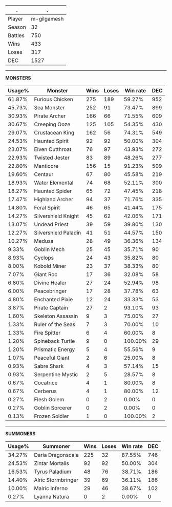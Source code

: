 .|.
|-|-
Player|m-gilgamesh
Season|32
Battles|750
Wins|433
Loses|317
DEC|1527

---
**MONSTERS**

Usage%|Monster|Wins|Loses|Win rate|DEC|
-|-|-|-|-|-|
61.87%|Furious Chicken|275|189|59.27%|952|
45.73%|Sea Monster|252|91|73.47%|899|
30.93%|Pirate Archer|166|66|71.55%|609|
30.67%|Creeping Ooze|125|105|54.35%|430|
29.07%|Crustacean King|162|56|74.31%|549|
24.53%|Haunted Spirit|92|92|50.00%|304|
23.07%|Elven Cutthroat|76|97|43.93%|272|
22.93%|Twisted Jester|83|89|48.26%|277|
22.80%|Manticore|156|15|91.23%|509|
19.60%|Centaur|67|80|45.58%|219|
18.93%|Water Elemental|74|68|52.11%|300|
18.27%|Haunted Spider|65|72|47.45%|218|
17.47%|Highland Archer|94|37|71.76%|335|
14.80%|Feral Spirit|46|65|41.44%|175|
14.27%|Silvershield Knight|45|62|42.06%|171|
13.07%|Undead Priest|39|59|39.80%|130|
12.27%|Silvershield Paladin|41|51|44.57%|150|
10.27%|Medusa|28|49|36.36%|134|
9.33%|Goblin Mech|25|45|35.71%|90|
8.93%|Cyclops|24|43|35.82%|80|
8.00%|Kobold Miner|23|37|38.33%|80|
7.07%|Giant Roc|17|36|32.08%|58|
6.80%|Divine Healer|27|24|52.94%|98|
6.00%|Peacebringer|17|28|37.78%|63|
4.80%|Enchanted Pixie|12|24|33.33%|53|
3.87%|Pirate Captain|27|2|93.10%|93|
1.60%|Skeleton Assassin|9|3|75.00%|27|
1.33%|Ruler of the Seas|7|3|70.00%|10|
1.33%|Fire Spitter|6|4|60.00%|8|
1.20%|Spineback Turtle|9|0|100.00%|29|
1.20%|Prismatic Energy|5|4|55.56%|9|
1.07%|Peaceful Giant|2|6|25.00%|8|
0.93%|Sabre Shark|4|3|57.14%|15|
0.93%|Serpentine Mystic|2|5|28.57%|8|
0.67%|Cocatrice|4|1|80.00%|8|
0.67%|Cerberus|4|1|80.00%|12|
0.27%|Flesh Golem|0|2|0.00%|0|
0.27%|Goblin Sorcerer|0|2|0.00%|0|
0.13%|Frozen Soldier|1|0|100.00%|2|

---
**SUMMONERS**

Usage%|Summoner|Wins|Loses|Win rate|DEC|
-|-|-|-|-|-|
34.27%|Daria Dragonscale|225|32|87.55%|746|
24.53%|Zintar Mortalis|92|92|50.00%|304|
16.53%|Tyrus Paladium|48|76|38.71%|186|
14.40%|Alric Stormbringer|39|69|36.11%|186|
10.00%|Malric Inferno|29|46|38.67%|102|
0.27%|Lyanna Natura|0|2|0.00%|0|
